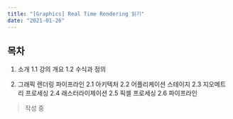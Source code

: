 ```yaml
---
title: "[Graphics] Real Time Rendering 읽기"
date: "2021-01-26"
---
```


## 목차

1. 소개
    1.1 강의 개요
    1.2 수식과 정의

2. 그래픽 렌더링 파이프라인
    2.1 아키텍처
    2.2 어플리케이션 스테이지
    2.3 지오메트리 프로세싱
    2.4 래스터라이제이션
    2.5 픽셀 프로세싱
    2.6 파이프라인

> 작성 중
